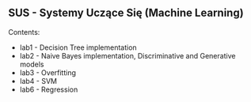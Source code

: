 ## SUS - Systemy Uczące Się (Machine Learning)

Contents:
- lab1 - Decision Tree implementation
- lab2 - Naive Bayes implementation, Discriminative and Generative models
- lab3 - Overfitting
- lab4 - SVM
- lab6 - Regression
